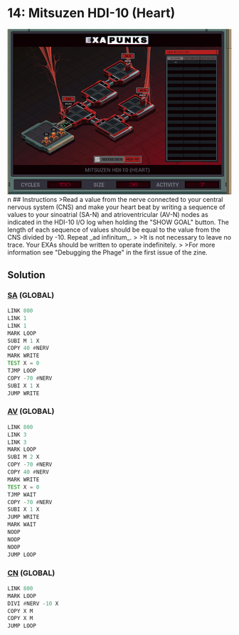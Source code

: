 # 14: Mitsuzen HDI-10 (Heart)
<div align='center'><img src='PB011B.gif' /></div>
n
## Instructions
>Read a value from the nerve connected to your central nervous system (CNS) and make your heart beat by writing a sequence of values to your sinoatrial (SA-N) and atrioventricular (AV-N) nodes as indicated in the HDI-10 I/O log when holding the "SHOW GOAL" button. The length of each sequence of values should be equal to the value from the CNS divided by -10. Repeat _ad infinitum_.
>
>It is not necessary to leave no trace. Your EXAs should be written to operate indefinitely.
>
>For more information see "Debugging the Phage" in the first issue of the zine.

## Solution

### [SA](SA.exa) (GLOBAL)
```asm
LINK 800
LINK 1
LINK 1
MARK LOOP
SUBI M 1 X
COPY 40 #NERV
MARK WRITE
TEST X = 0
TJMP LOOP
COPY -70 #NERV
SUBI X 1 X
JUMP WRITE
```

### [AV](AV.exa) (GLOBAL)
```asm
LINK 800
LINK 3
LINK 3
MARK LOOP
SUBI M 2 X
COPY -70 #NERV
COPY 40 #NERV
MARK WRITE
TEST X = 0
TJMP WAIT
COPY -70 #NERV
SUBI X 1 X
JUMP WRITE
MARK WAIT
NOOP
NOOP
NOOP
JUMP LOOP
```

### [CN](CN.exa) (GLOBAL)
```asm
LINK 800
MARK LOOP
DIVI #NERV -10 X
COPY X M
COPY X M
JUMP LOOP
```